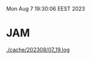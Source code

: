 Mon Aug  7 19:30:06 EEST 2023
# JAM
<a href='./cache/202308/07_19.log'>./cache/202308/07_19.log</a>
